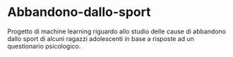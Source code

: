 # Abbandono-dallo-sport
Progetto di machine learning riguardo allo studio delle cause di abbandono dallo sport di alcuni ragazzi adolescenti in base a risposte ad un questionario psicologico.
